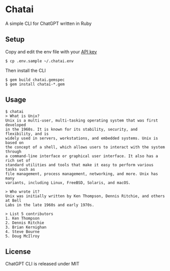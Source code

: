# Chatai

A simple CLI for ChatGPT written in Ruby

## Setup

Copy and edit the env file with your [API key](https://platform.openai.com/account/api-keys)

    $ cp .env.sample ~/.chatai.env

Then install the CLI

    $ gem build chatai.gemspec
    $ gem install chatai-*.gem

## Usage

    $ chatai
    > What is Unix?
    Unix is a multi-user, multi-tasking operating system that was first developed
    in the 1960s. It is known for its stability, security, and flexibility, and is
    widely used in servers, workstations, and embedded systems. Unix is based on
    the concept of a shell, which allows users to interact with the system through
    a command-line interface or graphical user interface. It also has a rich set of
    standard utilities and tools that make it easy to perform various tasks such as
    file management, process management, networking, and more. Unix has many
    variants, including Linux, FreeBSD, Solaris, and macOS.

    > Who wrote it?
    Unix was initially written by Ken Thompson, Dennis Ritchie, and others at Bell
    Labs in the late 1960s and early 1970s.

    > List 5 contributors
    1. Ken Thompson
    2. Dennis Ritchie
    3. Brian Kernighan
    4. Steve Bourne
    5. Doug McIlroy

## License

ChatGPT CLI is released under MIT
